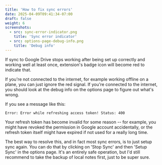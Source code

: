 ```yaml
---
title: 'How to fix sync errors'
date: 2025-04-09T09:41:34-07:00
draft: false
weight: 6
screenshots:
  - src: sync-error-indicator.png
    title: 'Sync error indicator'
  - src: options-page-debug-info.png
    title: 'Debug info'
---
```


If sync to Google Drive stops working after being set up correctly and working
well at least once, extension's badge icon will become red to indicate that.

If you're not connected to the internet, for example working offline on a plane,
you can just ignore the red signal. If you're connected to the internet, you
should look at the debug info on the options page to figure out what's wrong.

If you see a message like this:

```
Error: Error while refreshing access token! Status: 400
```

Your refresh token has become invalid for some reason -- for example, you might
have revoked the permission in Google account accidentally, or the refresh
token itself might have expired if not used for a really long time.

The best way to resolve this, and in fact most sync errors, is to just setup
sync again. You can do that by clicking on 'Stop Sync' and then 'Setup Sync' in
the options page. It's an entirely safe operation, but I'd still recommend to take
the backup of local notes first, just to be super sure.